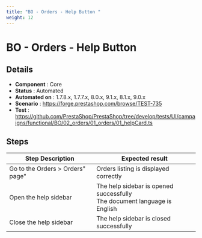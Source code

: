 ```yaml
---
title: "BO - Orders - Help Button "
weight: 12
---
```


# BO - Orders - Help Button 
## Details
* **Component** : Core
* **Status** : Automated
* **Automated on** : 1.7.8.x, 1.7.7.x, 8.0.x, 9.1.x, 8.1.x, 9.0.x
* **Scenario** : https://forge.prestashop.com/browse/TEST-735
* **Test** : https://github.com/PrestaShop/PrestaShop/tree/develop/tests/UI/campaigns/functional/BO/02_orders/01_orders/01_helpCard.ts

## Steps
| Step Description | Expected result |
| ----- | ----- |
| Go to the Orders > Orders" page" | Orders listing is displayed correctly |
| Open the help sidebar | The help sidebar is opened successfully<br>The document language is English |
| Close the help sidebar | The help sidebar is closed successfully |
